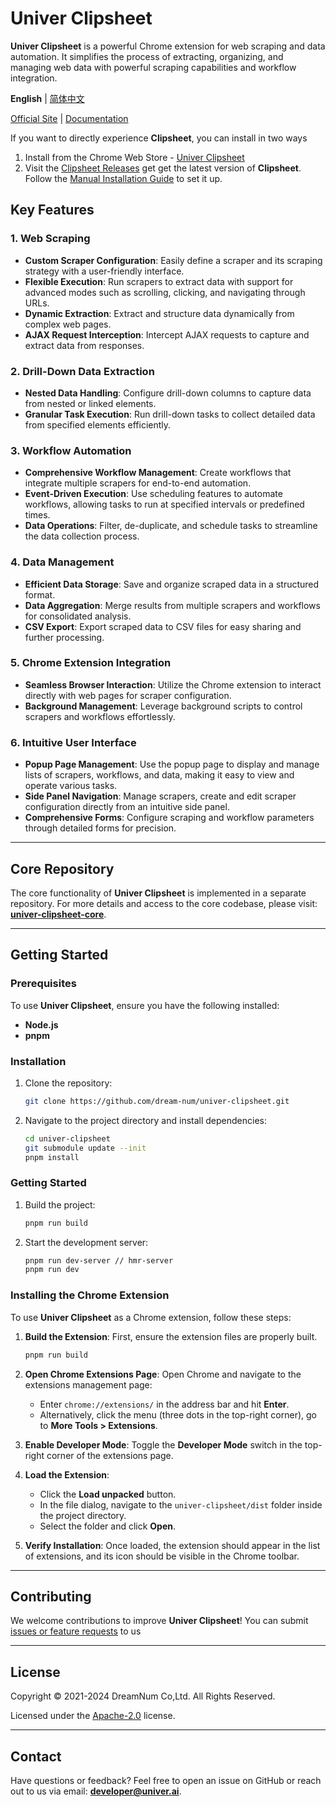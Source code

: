 # Univer Clipsheet

**Univer Clipsheet** is a powerful Chrome extension for web scraping and data automation. It simplifies the process of extracting, organizing, and managing web data with powerful scraping capabilities and workflow integration.

**English** | [简体中文](./README-zh.md)

[Official Site](https://univer.ai/en-US/clip-sheet) | [Documentation](https://dream-num.github.io/univer-clipsheet/#/)

If you want to directly experience **Clipsheet**, you can install in two ways

1. Install from the Chrome Web Store - [Univer Clipsheet](https://chromewebstore.google.com/detail/univer-clipsheet-an-ai-dr/mbcpbomfebacllmjjefeifejbbibbope)
2. Visit the [Clipsheet Releases](https://github.com/dream-num/univer-clipsheet/releases) get get the latest version of **Clipsheet**. Follow the [Manual Installation Guide](https://dream-num.github.io/univer-clipsheet/#/en-US/getting-started) to set it up.

## Key Features

### 1. Web Scraping

- **Custom Scraper Configuration**: Easily define a scraper and its scraping strategy with a user-friendly interface.
- **Flexible Execution**: Run scrapers to extract data with support for advanced modes such as scrolling, clicking, and navigating through URLs.
- **Dynamic Extraction**: Extract and structure data dynamically from complex web pages.
- **AJAX Request Interception**: Intercept AJAX requests to capture and extract data from responses.

### 2. Drill-Down Data Extraction

- **Nested Data Handling**: Configure drill-down columns to capture data from nested or linked elements.
- **Granular Task Execution**: Run drill-down tasks to collect detailed data from specified elements efficiently.

### 3. Workflow Automation

- **Comprehensive Workflow Management**: Create workflows that integrate multiple scrapers for end-to-end automation.
- **Event-Driven Execution**: Use scheduling features to automate workflows, allowing tasks to run at specified intervals or predefined times.
- **Data Operations**: Filter, de-duplicate, and schedule tasks to streamline the data collection process.

### 4. Data Management

- **Efficient Data Storage**: Save and organize scraped data in a structured format.
- **Data Aggregation**: Merge results from multiple scrapers and workflows for consolidated analysis.
- **CSV Export**: Export scraped data to CSV files for easy sharing and further processing.

### 5. Chrome Extension Integration

- **Seamless Browser Interaction**: Utilize the Chrome extension to interact directly with web pages for scraper configuration.
- **Background Management**: Leverage background scripts to control scrapers and workflows effortlessly.

### 6. Intuitive User Interface

- **Popup Page Management**: Use the popup page to display and manage lists of scrapers, workflows, and data, making it easy to view and operate various tasks.
- **Side Panel Navigation**: Manage scrapers, create and edit scraper configuration directly from an intuitive side panel.
- **Comprehensive Forms**: Configure scraping and workflow parameters through detailed forms for precision.

---

## Core Repository

The core functionality of **Univer Clipsheet** is implemented in a separate repository.
For more details and access to the core codebase, please visit:
**[univer-clipsheet-core](https://github.com/dream-num/univer-clipsheet-core)**.

---

## Getting Started

### Prerequisites

To use **Univer Clipsheet**, ensure you have the following installed:

- **Node.js**
- **pnpm**

### Installation

1. Clone the repository:

   ```bash
   git clone https://github.com/dream-num/univer-clipsheet.git
   ```

2. Navigate to the project directory and install dependencies:

   ```bash
   cd univer-clipsheet
   git submodule update --init
   pnpm install
   ```

### Getting Started

1. Build the project:

   ```bash
   pnpm run build
   ```

2. Start the development server:

   ```bash
   pnpm run dev-server // hmr-server
   pnpm run dev
   ```

### Installing the Chrome Extension

To use **Univer Clipsheet** as a Chrome extension, follow these steps:

1. **Build the Extension**:
   First, ensure the extension files are properly built.

   ```bash
   pnpm run build
   ```

2. **Open Chrome Extensions Page**:
   Open Chrome and navigate to the extensions management page:
   - Enter `chrome://extensions/` in the address bar and hit **Enter**.
   - Alternatively, click the menu (three dots in the top-right corner), go to **More Tools > Extensions**.

3. **Enable Developer Mode**:
   Toggle the **Developer Mode** switch in the top-right corner of the extensions page.

4. **Load the Extension**:
   - Click the **Load unpacked** button.
   - In the file dialog, navigate to the `univer-clipsheet/dist` folder inside the project directory.
   - Select the folder and click **Open**.

5. **Verify Installation**:
   Once loaded, the extension should appear in the list of extensions, and its icon should be visible in the Chrome toolbar.

---

## Contributing

We welcome contributions to improve **Univer Clipsheet**!
You can submit [issues or feature requests](https://github.com/dream-num/univer-clipsheet/issues?q=sort%3Aupdated-desc+is%3Aissue+is%3Aopen) to us

---

## License

Copyright © 2021-2024 DreamNum Co,Ltd. All Rights Reserved.

Licensed under the [Apache-2.0](./LICENSE) license.

---

## Contact

Have questions or feedback?
Feel free to open an issue on GitHub or reach out to us via email: **[developer@univer.ai](mailto:developer@univer.ai)**.
